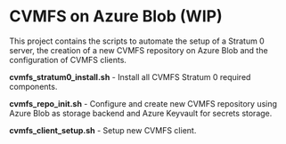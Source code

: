 # CVMFS on Azure Blob (WIP)

This project contains the scripts to automate the setup of a Stratum 0 server, the creation of a new CVMFS repository on Azure Blob and the configuration of CVMFS clients.

**cvmfs_stratum0_install.sh** - Install all CVMFS Stratum 0 required components.

**cvmfs_repo_init.sh** - Configure and create new CVMFS repository using Azure Blob as storage backend and Azure Keyvault for secrets storage.

**cvmfs_client_setup.sh** - Setup new CVMFS client.
